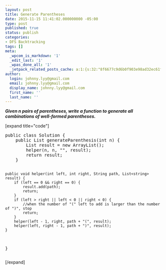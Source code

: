 ```yaml
---
layout: post
title: Generate Parentheses
date: 2015-11-15 11:41:02.000000000 -05:00
type: post
published: true
status: publish
categories:
- DFS Backtracking
tags: []
meta:
  _wpcom_is_markdown: '1'
  _edit_last: '1'
  _wpas_done_all: '1'
  _jetpack_related_posts_cache: a:1:{s:32:"8f6677c9d6b0f903e98ad32ec61f8deb";a:2:{s:7:"expires";i:1464715246;s:7:"payload";a:3:{i:0;a:1:{s:2:"id";i:1267;}i:1;a:1:{s:2:"id";i:1302;}i:2;a:1:{s:2:"id";i:536;}}}}
author:
  login: johnny.lyy@gmail.com
  email: johnny.lyy@gmail.com
  display_name: johnny.lyy@gmail.com
  first_name: ''
  last_name: ''
---
```

<p><strong><em>Given n pairs of parentheses, write a function to generate all combinations of well-formed parentheses.</em></strong></p>
<p>[expand title="code"]</p>
<pre>
public class Solution {
    public List<string> generateParenthesis(int n) {
        List<string> result = new ArrayList<string>();
        helper(n, n, "", result);
        return result;
    }
    
    public void helper(int left, int right, String path, List<string> result) {
        if (left == 0 && right == 0) {
            result.add(path);
            return;
        }
        if (left > right || left < 0 || right < 0) {
            //when the number of "(" left to add is larger than the number of ")", stop
            return;
        }
        helper(left - 1, right, path + "(", result);
        helper(left, right - 1, path + ")", result);
    }
}
</string></string></string></string></pre>
<p>[/expand]</p>
